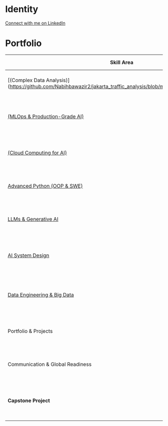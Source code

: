 
# Identity
[Connect with me on LinkedIn](https://www.linkedin.com/in/nabihbawazir/)

# Portfolio

| Skill Area                      | Project Case                                          | Goal                                                                                       | Key Learnings                                                                                     |
|---------------------------------|--------------------------------------------------------|--------------------------------------------------------------------------------------------|----------------------------------------------------------------------------------------------------|
| [(Complex Data Analysis)] (https://github.com/Nabihbawazir2/jakarta_traffic_analysis/blob/main/jakarta_traffic_analysis.py)  | 3B - Jakarta Traffic Analysis | (Later) | (Later) |
| [(MLOps & Production-Grade AI)](https://github.com/Nabihbawazir2/mlops_basics)   | Loan Default Prediction – End-to-End MLOps            | Build a classifier for loan defaults; deploy with FastAPI, Docker, monitor with MLflow    | CI/CD pipeline, containerization, model registry, REST API deployment                             |
| [(Cloud Computing for AI)](https://github.com/Nabihbawazir2/sentiment_API)  | Sentiment Analysis API on AWS Lambda                  | Deploy sentiment analysis as a serverless API on AWS                                       | Serverless architecture, IAM configuration, low-cost deployment                                   |
|[Advanced Python (OOP & SWE)](https://github.com/Nabihbawazir2/bank_consulting) | Refactor Legacy ML Script into OOP                    | Turn a messy sales forecast notebook into clean OOP design with tests                     | Code readability, scalability, reusability                                                         |
|[LLMs & Generative AI](https://github.com/Nabihbawazir2/llm_CV_matcher)        | Resume Analyzer with GPT API                      | Use GPT for CV review and job match recommendation with Streamlit UI                      | Prompt engineering, token control, basic RAG, UI integration                                      |
|[AI System Design](https://github.com/Nabihbawazir2/AI_system_design)                | Smart Retail Store Architecture                       | Propose an AI system using cameras, behavior analysis, cloud, and dashboards              | Data flow mapping, component selection, latency/performance trade-offs                            |
|[Data Engineering & Big Data](https://github.com/Nabihbawazir2/clicksteam_etl_pipeline) | Clickstream ETL for E-commerce                        | Simulate, clean, and load user click data into BigQuery for dashboard analysis            | PySpark, data pipeline design, Airflow scheduling                                                  |
| Portfolio & Projects            | Localize AI – Toxic Comment Classifier (Bahasa)       | Build and deploy an Indonesian-language toxic comment classifier                          | Local language NLP, deployment, social impact                                                      |
| Communication & Global Readiness| Pitch to Hiring Manager (Video Simulation)            | Record a clear, non-technical 3–5 minute project pitch in English                         | Communication clarity, AI business framing, storytelling                                           |
| **Capstone Project**            | AI Career Assistant for Overseas Job Seekers          | Build LLM chat module, deploy via MLOps, scrape job data, and visualize in Streamlit      | LLM integration, deployment, end-to-end system design, real-world product simulation               |

